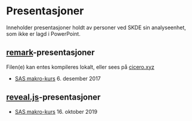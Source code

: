 # Presentasjoner

Inneholder presentasjoner holdt av personer ved SKDE sin analyseenhet, som ikke er lagd i PowerPoint.

## [remark](https://github.com/gnab/remark)-presentasjoner

Filen(e) kan entes kompileres lokalt, eller sees på [cicero.xyz](http://cicero.xyz/)

- [SAS makro-kurs](http://cicero.xyz/v2/remark/github/SKDE-Analyse/presentasjoner/master/sas_makro.md) 6. desember 2017

## [reveal.js](https://revealjs.com)-presentasjoner

- [SAS makro-kurs](https://cicero.xyz/v3/reveal.js/3.7.0/github.com/skde-analyse/presentasjoner/master/sas_makro_2019.md/#/) 16. oktober 2019
